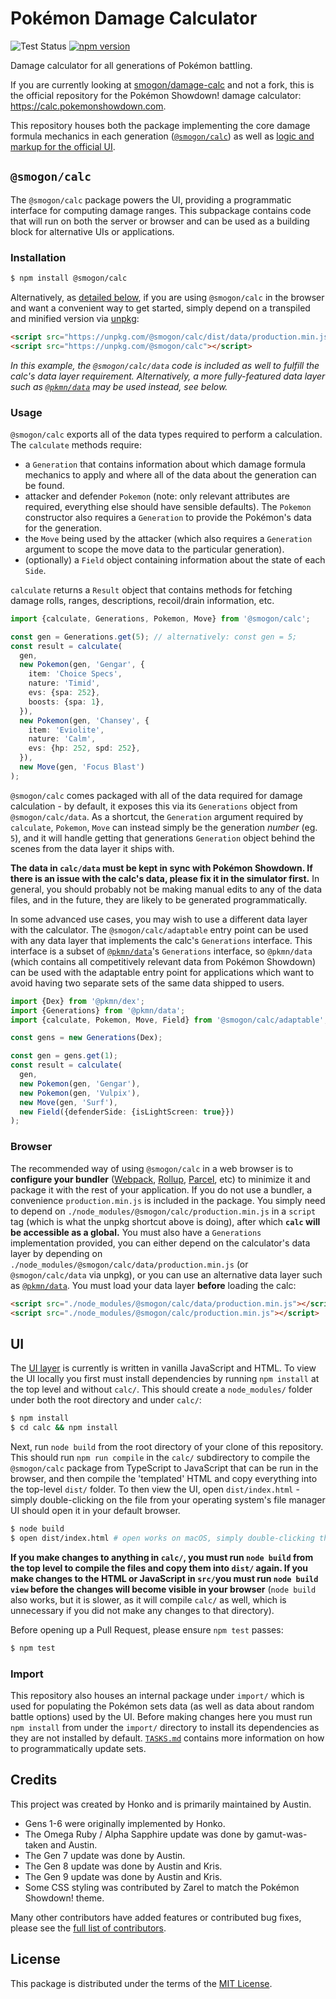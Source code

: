 # Pokémon Damage Calculator

![Test Status](https://github.com/smogon/damage-calc/workflows/Tests/badge.svg)
[![npm version](https://img.shields.io/npm/v/@smogon/calc.svg)](https://www.npmjs.com/package/@smogon/calc)&nbsp;

Damage calculator for all generations of Pokémon battling.

If you are currently looking at [smogon/damage-calc][0] and not
a fork, this is the official repository for the Pokémon Showdown! damage calculator:
https://calc.pokemonshowdown.com.

This repository houses both the package implementing the core damage formula mechanics in each
generation ([`@smogon/calc`][1]) as well as [logic and markup for the official UI][2].

## `@smogon/calc`

The `@smogon/calc` package powers the UI, providing a programmatic interface for computing damage
ranges. This subpackage contains code that will run on both the server or browser and can be used
as a building block for alternative UIs or applications.

### Installation

```sh
$ npm install @smogon/calc
```

Alternatively, as [detailed below](#browser), if you are using `@smogon/calc` in the browser and want
a convenient way to get started, simply depend on a transpiled and minified version via [unpkg][5]:

```html
<script src="https://unpkg.com/@smogon/calc/dist/data/production.min.js"></script>
<script src="https://unpkg.com/@smogon/calc"></script>
```

*In this example, the `@smogon/calc/data` code is included as well to fulfill the calc's data
layer requirement. Alternatively, a more fully-featured data layer such as [`@pkmn/data`][9] may
be used instead, see below.*

### Usage

`@smogon/calc` exports all of the data types required to perform a calculation. The `calculate`
methods require:

- a `Generation` that contains information about which damage formula mechanics to apply and where
  all of the data about the generation can be found.
- attacker and defender `Pokemon` (note: only relevant attributes are required, everything else
  should have sensible defaults). The `Pokemon` constructor also requires a `Generation` to provide
  the Pokémon's data for the generation.
- the `Move` being used by the attacker (which also requires a `Generation` argument to scope the
  move data to the particular generation).
- (optionally) a `Field` object containing information about the state of each `Side`.

`calculate` returns a `Result` object that contains methods for fetching damage rolls, ranges,
descriptions, recoil/drain information, etc.

```ts
import {calculate, Generations, Pokemon, Move} from '@smogon/calc';

const gen = Generations.get(5); // alternatively: const gen = 5;
const result = calculate(
  gen,
  new Pokemon(gen, 'Gengar', {
    item: 'Choice Specs',
    nature: 'Timid',
    evs: {spa: 252},
    boosts: {spa: 1},
  }),
  new Pokemon(gen, 'Chansey', {
    item: 'Eviolite',
    nature: 'Calm',
    evs: {hp: 252, spd: 252},
  }),
  new Move(gen, 'Focus Blast')
);
```

`@smogon/calc` comes packaged with all of the data required for damage calculation - by default, it
exposes this via its `Generations` object from `@smogon/calc/data`. As a shortcut, the `Generation`
argument required by `calculate`, `Pokemon`, `Move` can instead simply be the generation *number*
(eg. `5`), and it will handle getting that generations `Generation` object behind the scenes from
the data layer it ships with.

**The data in `calc/data` must be kept in sync with Pokémon Showdown. If there is an issue with the
calc's data, please fix it in the simulator first.** In general, you should probably not be
making manual edits to any of the data files, and in the future, they are likely to be generated
programmatically.

In some advanced use cases, you may wish to use a different data layer with the calculator. The
`@smogon/calc/adaptable` entry point can be used with any data layer that implements the calc's
`Generations` interface. This interface is a subset of [`@pkmn/data`][9]'s `Generations` interface,
so `@pkmn/data` (which contains all competitively relevant data from Pokémon Showdown) can be used
with the adaptable entry point for applications which want to avoid having two separate sets of the
same data shipped to users.

```ts
import {Dex} from '@pkmn/dex';
import {Generations} from '@pkmn/data';
import {calculate, Pokemon, Move, Field} from '@smogon/calc/adaptable';

const gens = new Generations(Dex);

const gen = gens.get(1);
const result = calculate(
  gen,
  new Pokemon(gen, 'Gengar'),
  new Pokemon(gen, 'Vulpix'),
  new Move(gen, 'Surf'),
  new Field({defenderSide: {isLightScreen: true}})
);
```

### Browser

The recommended way of using `@smogon/calc` in a web browser is to **configure your bundler**
([Webpack][6], [Rollup][7], [Parcel][8], etc) to minimize it and package it with the rest of your
application. If you do not use a bundler, a convenience `production.min.js` is included in the
package. You simply need to depend on `./node_modules/@smogon/calc/production.min.js` in a `script`
tag (which is what the unpkg shortcut above is doing), after which **`calc` will be
accessible as a global.** You must also have a `Generations` implementation provided, you can either
depend on the calculator's data layer by depending on
`./node_modules/@smogon/calc/data/production.min.js` (or `@smogon/calc/data` via unpkg), or you can
use an alternative data layer such as [`@pkmn/data`][9]. You must load your data layer
**before** loading the calc:

```html
<script src="./node_modules/@smogon/calc/data/production.min.js"></script>
<script src="./node_modules/@smogon/calc/production.min.js"></script>
```

## UI

The [UI layer][2] is currently is written in vanilla JavaScript and HTML. To view the UI locally you
first must install dependencies by running `npm install` at the top level and without `calc/`. This
should create a `node_modules/` folder under both the root directory and under `calc/`:

```sh
$ npm install
$ cd calc && npm install
```

Next, run `node build` from the root directory of your clone of this repository. This should
run `npm run compile` in the `calc/` subdirectory to compile the `@smogon/calc` package from
TypeScript to JavaScript that can be run in the browser, and then compile the 'templated' HTML
and copy everything into the top-level `dist/` folder. To then view the UI, open `dist/index.html` -
simply double-clicking on the file from your operating system's file manager UI should open it in
your default browser.

```sh
$ node build
$ open dist/index.html # open works on macOS, simply double-clicking the file on Windows/macOS works
```

**If you make changes to anything in `calc/`, you must run `node build` from the top level to
compile the files and copy them into `dist/` again. If you make changes to the HTML or JavaScript in
`src/`you must run `node build view` before the changes will become visible in your browser**
(`node build` also works, but it is slower, as it will compile `calc/` as well, which is
unnecessary if you did not make any changes to that directory).

Before opening up a Pull Request, please ensure `npm test` passes:

```sh
$ npm test
```

### Import

This repository also houses an internal package under `import/` which is used for populating the
Pokémon sets data (as well as data about random battle options) used by the UI. Before making
changes here you must run `npm install` from under the `import/` directory to install its
dependencies as they are not installed by default. [`TASKS.md`][4] contains more information on
how to programmatically update sets.

## Credits

This project was created by Honko and is primarily maintained by Austin.

- Gens 1-6 were originally implemented by Honko.
- The Omega Ruby / Alpha Sapphire update was done by gamut-was-taken and Austin.
- The Gen 7 update was done by Austin.
- The Gen 8 update was done by Austin and Kris.
- The Gen 9 update was done by Austin and Kris.
- Some CSS styling was contributed by Zarel to match the Pokémon Showdown! theme.

Many other contributors have added features or contributed bug fixes, please see the
[full list of contributors](https://github.com/smogon/damage-calc/graphs/contributors).

## License

This package is distributed under the terms of the [MIT License][3].

  [0]: https://github.com/smogon/damage-calc
  [1]: https://github.com/smogon/damage-calc/tree/master/calc
  [2]: https://github.com/smogon/damage-calc/tree/master/src
  [3]: https://github.com/smogon/damage-calc/blob/master/LICENSE
  [4]: https://github.com/smogon/damage-calc/blob/master/TASKS.md
  [5]: https://unpkg.com/
  [6]: https://webpack.js.org/
  [7]: https://rollupjs.org/
  [8]: https://parceljs.org/
  [9]: https://github.com/pkmn/ps/blob/master/data
